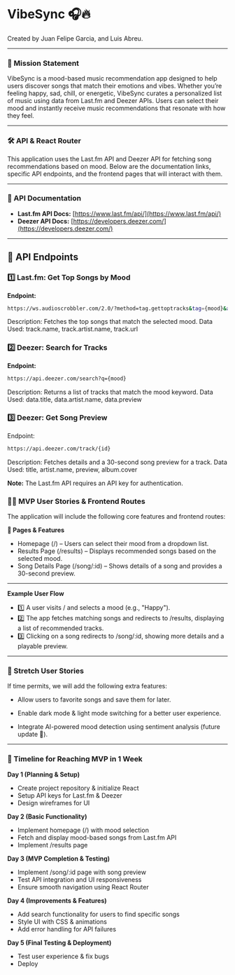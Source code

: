 # VibeSync 🎧🔥</h1>

Created by Juan Felipe Garcia, and Luis Abreu.

---

### 🚀 Mission Statement

VibeSync is a mood-based music recommendation app designed to help users discover songs that match their emotions and vibes. Whether you’re feeling happy, sad, chill, or energetic, VibeSync curates a personalized list of music using data from Last.fm and Deezer APIs. Users can select their mood and instantly receive music recommendations that resonate with how they feel.

---

### 🛠️ API & React Router

This application uses the Last.fm API and Deezer API for fetching song recommendations based on mood. Below are the documentation links, specific API endpoints, and the frontend pages that will interact with them.

---

### 📜 API Documentation

- **Last.fm API Docs:** [https://www.last.fm/api/](https://www.last.fm/api/)
- **Deezer API Docs:** [https://developers.deezer.com/](https://developers.deezer.com/)

---

## 🔗 API Endpoints

### **1️⃣ Last.fm: Get Top Songs by Mood**

**Endpoint:**

```sh
https://ws.audioscrobbler.com/2.0/?method=tag.gettoptracks&tag={mood}&api_key={API_KEY}&format=json
```

Description: Fetches the top songs that match the selected mood.
Data Used: track.name, track.artist.name, track.url

### **2️⃣ Deezer: Search for Tracks**

**Endpoint:**

```sh
https://api.deezer.com/search?q={mood}
```

Description: Returns a list of tracks that match the mood keyword.
Data Used: data.title, data.artist.name, data.preview

### **3️⃣ Deezer: Get Song Preview**

Endpoint:

```sh
https://api.deezer.com/track/{id}
```

Description: Fetches details and a 30-second song preview for a track.
Data Used: title, artist.name, preview, album.cover

**Note:** The Last.fm API requires an API key for authentication.

### 👩‍💻 MVP User Stories & Frontend Routes

The application will include the following core features and frontend routes:

**🔹 Pages & Features**

- Homepage (/) – Users can select their mood from a dropdown list.
- Results Page (/results) – Displays recommended songs based on the selected mood.
- Song Details Page (/song/:id) – Shows details of a song and provides a 30-second preview.

---

**Example User Flow**

- 1️⃣ A user visits / and selects a mood (e.g., "Happy").
- 2️⃣ The app fetches matching songs and redirects to /results, displaying a list of recommended tracks.
- 3️⃣ Clicking on a song redirects to /song/:id, showing more details and a playable preview.

---

### 🤔 Stretch User Stories

If time permits, we will add the following extra features:

- Allow users to favorite songs and save them for later.

- Enable dark mode & light mode switching for a better user experience.

- Integrate AI-powered mood detection using sentiment analysis (future update 🚀).

---

### 📆 Timeline for Reaching MVP in 1 Week

**Day 1 (Planning & Setup)**

- Create project repository & initialize React
- Setup API keys for Last.fm & Deezer
- Design wireframes for UI

**Day 2 (Basic Functionality)**

- Implement homepage (/) with mood selection
- Fetch and display mood-based songs from Last.fm API
- Implement /results page

**Day 3 (MVP Completion & Testing)**

- Implement /song/:id page with song preview
- Test API integration and UI responsiveness
- Ensure smooth navigation using React Router

**Day 4 (Improvements & Features)**

- Add search functionality for users to find specific songs
- Style UI with CSS & animations
- Add error handling for API failures

**Day 5 (Final Testing & Deployment)**

- Test user experience & fix bugs
- Deploy
